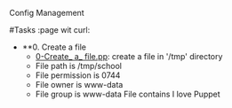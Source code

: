 Config Management

#Tasks :page wit curl:
* **0. Create a file
  * [0-Create_ a_ file.pp](./0_Create_a_file.pp): create a file in '/tmp' directory
  * File path is /tmp/school
  * File permission is 0744
  * File owner is www-data
  * File group is www-data
 File contains I love Puppet
